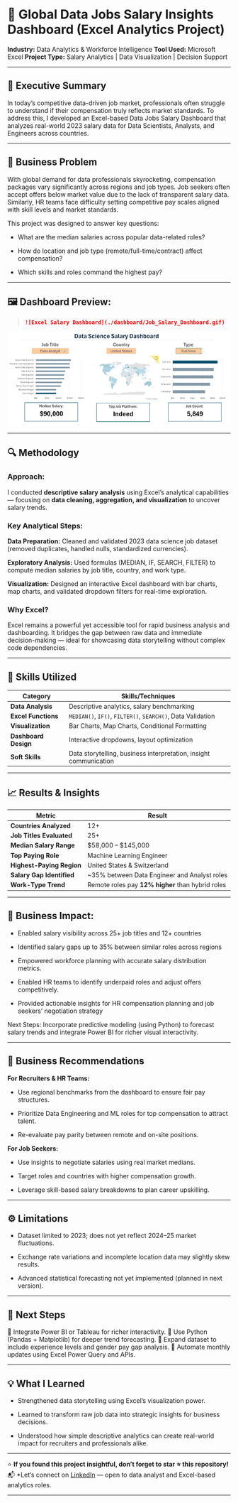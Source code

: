 # 💼 Global Data Jobs Salary Insights Dashboard (Excel Analytics Project)

**Industry:** Data Analytics & Workforce Intelligence
**Tool Used:** Microsoft Excel
**Project Type:** Salary Analytics | Data Visualization | Decision Support

---

## 🧭 Executive Summary

In today’s competitive data-driven job market, professionals often struggle to understand if their compensation truly reflects market standards.
To address this, I developed an Excel-based Data Jobs Salary Dashboard that analyzes real-world 2023 salary data for Data Scientists, Analysts, and Engineers across countries.

---

## 💼 Business Problem

With global demand for data professionals skyrocketing, compensation packages vary significantly across regions and job types.
Job seekers often accept offers below market value due to the lack of transparent salary data.
Similarly, HR teams face difficulty setting competitive pay scales aligned with skill levels and market standards.

This project was designed to answer key questions:

- What are the median salaries across popular data-related roles?

- How do location and job type (remote/full-time/contract) affect compensation?

- Which skills and roles command the highest pay?

---

## 🖼️ Dashboard Preview:

> ```markdown
> ![Excel Salary Dashboard](./dashboard/Job_Salary_Dashboard.gif)
> ```

![Excel Salary Dashboard](./dashboard/Job_Salary_Dashboard.gif)

---

## 🔍 Methodology

### Approach:

I conducted **descriptive salary analysis** using Excel’s analytical capabilities — focusing on **data cleaning, aggregation, and visualization** to uncover salary trends.

### Key Analytical Steps:

**Data Preparation:** Cleaned and validated 2023 data science job dataset (removed duplicates, handled nulls, standardized currencies).

**Exploratory Analysis:** Used formulas (MEDIAN, IF, SEARCH, FILTER) to compute median salaries by job title, country, and work type.

**Visualization:** Designed an interactive Excel dashboard with bar charts, map charts, and validated dropdown filters for real-time exploration.

### Why Excel?

Excel remains a powerful yet accessible tool for rapid business analysis and dashboarding. It bridges the gap between raw data and immediate decision-making — ideal for showcasing data storytelling without complex code dependencies.

---

## 🧠 Skills Utilized
| Category | Skills/Techniques |
|-----------|-------------------|
| **Data Analysis** | Descriptive analytics, salary benchmarking |
| **Excel Functions** | `MEDIAN()`, `IF()`, `FILTER()`, `SEARCH()`, Data Validation |
| **Visualization** | Bar Charts, Map Charts, Conditional Formatting |
| **Dashboard Design** | Interactive dropdowns, layout optimization |
| **Soft Skills** | Data storytelling, business interpretation, insight communication |

---

## 📈 Results & Insights

| Metric | Result |
|--------|---------|
| **Countries Analyzed** | 12+ |
| **Job Titles Evaluated** | 25+ |
| **Median Salary Range** | $58,000 – $145,000 |
| **Top Paying Role** | Machine Learning Engineer |
| **Highest-Paying Region** | United States & Switzerland |
| **Salary Gap Identified** | ~35% between Data Engineer and Analyst roles |
| **Work-Type Trend** | Remote roles pay **12% higher** than hybrid roles |

---

## 💬 Business Impact:


- Enabled salary visibility across 25+ job titles and 12+ countries

- Identified salary gaps up to 35% between similar roles across regions

- Empowered workforce planning with accurate salary distribution metrics.

- Enabled HR teams to identify underpaid roles and adjust offers competitively. 

- Provided actionable insights for HR compensation planning and job seekers’ negotiation strategy

Next Steps: Incorporate predictive modeling (using Python) to forecast salary trends and integrate Power BI for richer visual interactivity.

---

## 💬 Business Recommendations

**For Recruiters & HR Teams:**  

- Use regional benchmarks from the dashboard to ensure fair pay structures.

- Prioritize Data Engineering and ML roles for top compensation to attract talent.

- Re-evaluate pay parity between remote and on-site positions.

**For Job Seekers:**

- Use insights to negotiate salaries using real market medians.

- Target roles and countries with higher compensation growth.

- Leverage skill-based salary breakdowns to plan career upskilling.

---

## ⚙️ Limitations

- Dataset limited to 2023; does not yet reflect 2024–25 market fluctuations.

- Exchange rate variations and incomplete location data may slightly skew results.

- Advanced statistical forecasting not yet implemented (planned in next version).

---

## 🚀 Next Steps

🔹 Integrate Power BI or Tableau for richer interactivity.
🔹 Use Python (Pandas + Matplotlib) for deeper trend forecasting.
🔹 Expand dataset to include experience levels and gender pay gap analysis.
🔹 Automate monthly updates using Excel Power Query and APIs.

---

## 💡 What I Learned

- Strengthened data storytelling using Excel’s visualization power.

- Learned to transform raw job data into strategic insights for business decisions.

- Understood how simple descriptive analytics can create real-world impact for recruiters and professionals alike.

---

⭐ **If you found this project insightful, don’t forget to star ⭐ this repository!**  
📬 *Let’s connect on [LinkedIn](https://www.linkedin.com/in/kaifsayed57/)
 — open to data analyst and Excel-based analytics roles.

 ---
 
